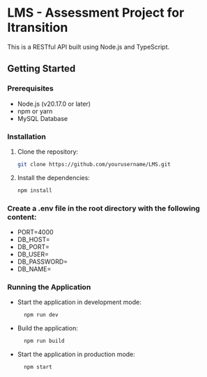 # LMS - Assessment Project for Itransition

This is a RESTful API built using Node.js and TypeScript.

## Getting Started

### Prerequisites

- Node.js (v20.17.0 or later)
- npm or yarn
- MySQL Database

### Installation

1. Clone the repository:

   ```bash
   git clone https://github.com/yourusername/LMS.git

2. Install the dependencies:

   ```bash
   npm install

### Create a .env file in the root directory with the following content:

- PORT=4000
- DB_HOST=
- DB_PORT=
- DB_USER=
- DB_PASSWORD=
- DB_NAME=

### Running the Application
- Start the application in development mode:
   ```bash
     npm run dev
- Build the application:
   ```bash
     npm run build
- Start the application in production mode:
   ```bash
     npm start

